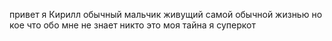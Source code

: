 привет я Кирилл обычный мальчик живущий самой обычной жизнью но кое что обо мне не знает никто это моя тайна я суперкот
